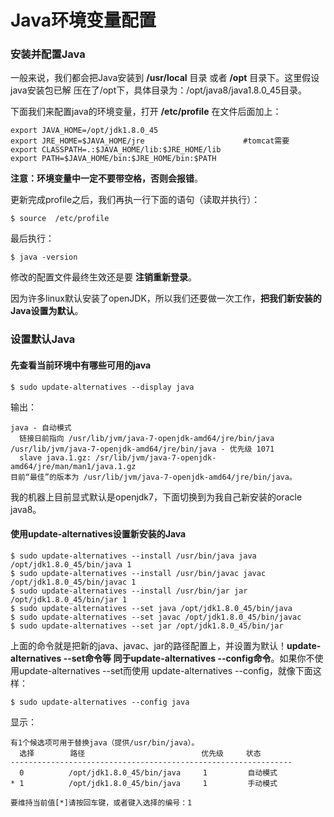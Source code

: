 Java环境变量配置
=================================================================================
### 安装并配置Java
一般来说，我们都会把Java安装到 **/usr/local** 目录 或者 **/opt** 目录下。这里假设java安装包已解
压在了/opt下，具体目录为：/opt/java8/java1.8.0_45目录。

下面我们来配置java的环境变量，打开 **/etc/profile** 在文件后面加上：
```shell
export JAVA_HOME=/opt/jdk1.8.0_45
export JRE_HOME=$JAVA_HOME/jre                      #tomcat需要
export CLASSPATH=.:$JAVA_HOME/lib:$JRE_HOME/lib
export PATH=$JAVA_HOME/bin:$JRE_HOME/bin:$PATH
```
**注意：环境变量中一定不要带空格，否则会报错**。

更新完成profile之后，我们再执一行下面的语句（读取并执行）：
```shell
$ source  /etc/profile
```
最后执行：
```shell
$ java -version
```
修改的配置文件最终生效还是要 **注销重新登录**。

因为许多linux默认安装了openJDK，所以我们还要做一次工作，**把我们新安装的Java设置为默认**。

### 设置默认Java

#### 先查看当前环境中有哪些可用的java
```shell
$ sudo update-alternatives --display java
```
输出：
```
java - 自动模式
  链接日前指向 /usr/lib/jvm/java-7-openjdk-amd64/jre/bin/java
/usr/lib/jvm/java-7-openjdk-amd64/jre/bin/java - 优先级 1071
  slave java.1.gz: /sr/lib/jvm/java-7-openjdk-amd64/jre/man/man1/java.1.gz
目前“最佳”的版本为 /usr/lib/jvm/java-7-openjdk-amd64/jre/bin/java。
```
我的机器上目前显式默认是openjdk7，下面切换到为我自己新安装的oracle java8。

#### 使用update-alternatives设置新安装的Java
```shell
$ sudo update-alternatives --install /usr/bin/java java /opt/jdk1.8.0_45/bin/java 1
$ sudo update-alternatives --install /usr/bin/javac javac /opt/jdk1.8.0_45/bin/javac 1
$ sudo update-alternatives --install /usr/bin/jar jar /opt/jdk1.8.0_45/bin/jar 1
$ sudo update-alternatives --set java /opt/jdk1.8.0_45/bin/java
$ sudo update-alternatives --set javac /opt/jdk1.8.0_45/bin/javac
$ sudo update-alternatives --set jar /opt/jdk1.8.0_45/bin/jar
```
上面的命令就是把新的java、javac、jar的路径配置上，并设置为默认！**update-alternatives --set命令等
同于update-alternatives --config命令**。如果你不使用update-alternatives --set而使用
update-alternatives --config，就像下面这样：
```shell
$ sudo update-alternatives --config java
```
显示：
```
有1个候选项可用于替换java（提供/usr/bin/java）。
  选择        路径                          优先级     状态
---------------------------------------------------------------
  0          /opt/jdk1.8.0_45/bin/java     1         自动模式
* 1          /opt/jdk1.8.0_45/bin/java     1         手动模式

要维持当前值[*]请按回车键，或者键入选择的编号：1
```
